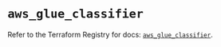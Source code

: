 # `aws_glue_classifier`

Refer to the Terraform Registry for docs: [`aws_glue_classifier`](https://registry.terraform.io/providers/hashicorp/aws/5.100.0/docs/resources/glue_classifier).
